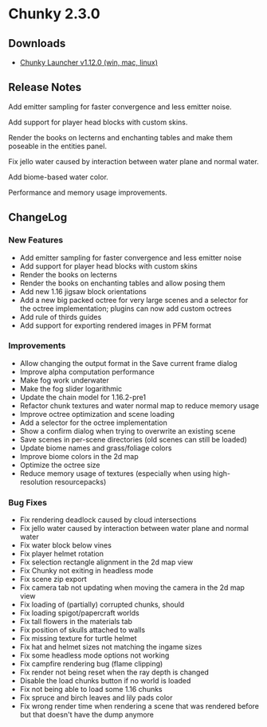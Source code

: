 Chunky 2.3.0
============

## Downloads

* [Chunky Launcher v1.12.0 (win, mac, linux)](https://chunkyupdate.lemaik.de/ChunkyLauncher.jar)

## Release Notes

Add emitter sampling for faster convergence and less emitter noise.

Add support for player head blocks with custom skins.

Render the books on lecterns and enchanting tables and make them poseable in the entities panel.

Fix jello water caused by interaction between water plane and normal water.

Add biome-based water color.

Performance and memory usage improvements.


## ChangeLog

### New Features
* Add emitter sampling for faster convergence and less emitter noise
* Add support for player head blocks with custom skins
* Render the books on lecterns
* Render the books on enchanting tables and allow posing them
* Add new 1.16 jigsaw block orientations
* Add a new big packed octree for very large scenes and a selector for the octree implementation; plugins can now add custom octrees
* Add rule of thirds guides
* Add support for exporting rendered images in PFM format

### Improvements
* Allow changing the output format in the Save current frame dialog
* Improve alpha computation performance
* Make fog work underwater
* Make the fog slider logarithmic
* Update the chain model for 1.16.2-pre1
* Refactor chunk textures and water normal map to reduce memory usage
* Improve octree optimization and scene loading
* Add a selector for the octree implementation
* Show a confirm dialog when trying to overwrite an existing scene
* Save scenes in per-scene directories (old scenes can still be loaded)
* Update biome names and grass/foliage colors
* Improve biome colors in the 2d map
* Optimize the octree size
* Reduce memory usage of textures (especially when using high-resolution resourcepacks)

### Bug Fixes
* Fix rendering deadlock caused by cloud intersections
* Fix jello water caused by interaction between water plane and normal water
* Fix water block below vines
* Fix player helmet rotation
* Fix selection rectangle alignment in the 2d map view
* Fix Chunky not exiting in headless mode
* Fix scene zip export
* Fix camera tab not updating when moving the camera in the 2d map view
* Fix loading of (partially) corrupted chunks, should
* Fix loading spigot/papercraft worlds
* Fix tall flowers in the materials tab
* Fix position of skulls attached to walls
* Fix missing texture for turtle helmet
* Fix hat and helmet sizes not matching the ingame sizes
* Fix some headless mode options not working
* Fix campfire rendering bug (flame clipping)
* Fix render not being reset when the ray depth is changed
* Disable the load chunks button if no world is loaded
* Fix not being able to load some 1.16 chunks
* Fix spruce and birch leaves and lily pads color
* Fix wrong render time when rendering a scene that was rendered before but that doesn't have the dump anymore
